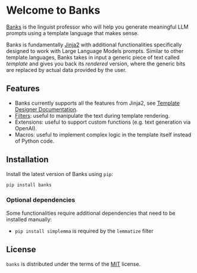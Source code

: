 # Welcome to Banks

[Banks](https://en.wikipedia.org/wiki/Arrival_(film)) is the linguist professor who will help you generate meaningful
LLM prompts using a template language that makes sense.

Banks is fundamentally [Jinja2](https://jinja.palletsprojects.com/en/3.1.x/intro/) with additional functionalities
specifically designed to work with Large Language Models prompts. Similar to other template languages, Banks takes
in input a generic piece of text called _template_ and gives you back its _rendered_ version, where the generic bits
are replaced by actual data provided by the user.

## Features

* Banks currently supports all the features from Jinja2, see [Template Designer Documentation](https://jinja.palletsprojects.com/en/3.1.x/templates/#jinja-filters.truncate).
* [Filters](filters.md): useful to manipulate the text during template rendering.
* Extensions: useful to support custom functions (e.g. text generation via OpenAI).
* Macros: useful to implement complex logic in the template itself instead of Python code.

## Installation

Install the latest version of Banks using `pip`:

```sh
pip install banks
```

### Optional dependencies

Some functionalities require additional dependencies that need to be installed manually:

- `pip install simplemma` is required by the `lemmatize` filter

## License

`banks` is distributed under the terms of the [MIT](https://spdx.org/licenses/MIT.html) license.
